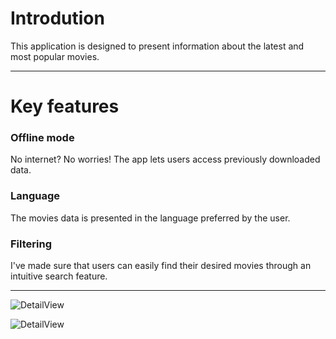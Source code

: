 # Introdution

This application is designed to present information about the latest and most popular movies.

---

# Key features

### Offline mode

 No internet? No worries! The app lets users access previously downloaded data.

 ### Language

The movies data is presented in the language preferred by the user.

### Filtering

I've made sure that users can easily find their desired movies through an intuitive search feature.

---

![DetailView](/movies/doc/%E2%80%8ElistView.png)

![DetailView](/movies/doc/%E2%80%8EdetailView.png)
